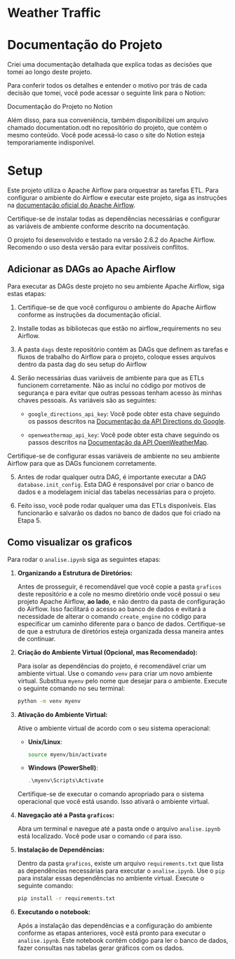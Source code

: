 # Weather Traffic

# Documentação do Projeto
Criei uma documentação detalhada que explica todas as decisões que tomei ao longo deste projeto.

Para conferir todos os detalhes e entender o motivo por trás de cada decisão que tomei, você pode acessar o seguinte link para o Notion:

Documentação do Projeto no Notion

Além disso, para sua conveniência, também disponibilizei um arquivo chamado documentation.odt no repositório do projeto, que contém o mesmo conteúdo. Você pode acessá-lo caso o site do Notion esteja temporariamente indisponível.

# Setup
Este projeto utiliza o Apache Airflow para orquestrar as tarefas ETL. Para configurar o ambiente do Airflow e executar este projeto, siga as instruções na [documentação oficial do Apache Airflow](https://airflow.apache.org/docs/apache-airflow/stable/installation/index.html).

Certifique-se de instalar todas as dependências necessárias e configurar as variáveis de ambiente conforme descrito na documentação.

O projeto foi desenvolvido e testado na versão 2.6.2 do Apache Airflow. Recomendo o uso desta versão para evitar possíveis conflitos.

## Adicionar as DAGs ao Apache Airflow

Para executar as DAGs deste projeto no seu ambiente Apache Airflow, siga estas etapas:

1. Certifique-se de que você configurou o ambiente do Apache Airflow conforme as instruções da documentação oficial.

2. Installe todas as bibliotecas que estão no airflow_requirements no seu Airflow.

3. A pasta `dags` deste repositório contém as DAGs que definem as tarefas e fluxos de trabalho do Airflow para o projeto, coloque esses arquivos dentro da pasta dag do seu setup do Airflow

4. Serão necessárias duas variáveis de ambiente para que as ETLs funcionem corretamente. Não as incluí no código por motivos de segurança e para evitar que outras pessoas tenham acesso às minhas chaves pessoais. As variáveis são as seguintes:

    - `google_directions_api_key`: Você pode obter esta chave seguindo os passos descritos na [Documentação da API Directions do Google](https://developers.google.com/maps/documentation/directions/overview).
    
    - `openweathermap_api_key`: Você pode obter esta chave seguindo os passos descritos na [Documentação da API OpenWeatherMap](https://openweathermap.org/api).

Certifique-se de configurar essas variáveis de ambiente no seu ambiente Airflow para que as DAGs funcionem corretamente.

5. Antes de rodar qualquer outra DAG, é importante executar a DAG `database.init_config`. Esta DAG é responsável por criar o banco de dados e a modelagem inicial das tabelas necessárias para o projeto.

6. Feito isso, você pode rodar qualquer uma das ETLs disponíveis. Elas funcionarão e salvarão os dados no banco de dados que foi criado na Etapa 5.

## Como visualizar os graficos

Para rodar o `analise.ipynb` siga as seguintes etapas:

1. **Organizando a Estrutura de Diretórios:**

   Antes de prosseguir, é recomendável que você copie a pasta `graficos` deste repositório e a cole no mesmo diretório onde você possui o seu projeto Apache Airflow, **ao lado**, e não dentro da pasta de configuração do Airflow. Isso facilitará o acesso ao banco de dados e evitará a necessidade de alterar o comando `create_engine` no código para especificar um caminho diferente para o banco de dados. Certifique-se de que a estrutura de diretórios esteja organizada dessa maneira antes de continuar.

2. **Criação do Ambiente Virtual (Opcional, mas Recomendado):**

   Para isolar as dependências do projeto, é recomendável criar um ambiente virtual. Use o comando `venv` para criar um novo ambiente virtual. Substitua `myenv` pelo nome que desejar para o ambiente. Execute o seguinte comando no seu terminal:

   ```bash
   python -m venv myenv

3. **Ativação do Ambiente Virtual:**

   Ative o ambiente virtual de acordo com o seu sistema operacional:

   - **Unix/Linux**:

     ```bash
     source myenv/bin/activate
     ```

   - **Windows (PowerShell)**:

     ```powershell
     .\myenv\Scripts\Activate
     ```

   Certifique-se de executar o comando apropriado para o sistema operacional que você está usando. Isso ativará o ambiente virtual.

4. **Navegação até a Pasta `graficos`:**

   Abra um terminal e navegue até a pasta onde o arquivo `analise.ipynb` está localizado. Você pode usar o comando `cd` para isso.

5. **Instalação de Dependências:**

   Dentro da pasta `graficos`, existe um arquivo `requirements.txt` que lista as dependências necessárias para executar o `analise.ipynb`. Use o `pip` para instalar essas dependências no ambiente virtual. Execute o seguinte comando:

   ```bash
   pip install -r requirements.txt

6. **Executando o notebook:**
   
    Após a instalação das dependências e a configuração do ambiente conforme as etapas anteriores, você está pronto para executar o `analise.ipynb`. Este notebook contém código para ler o banco de dados, fazer consultas nas tabelas gerar     gráficos com os dados.

